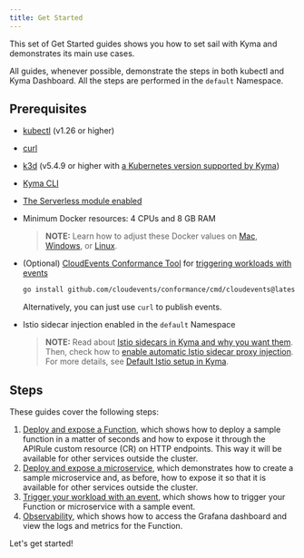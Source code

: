 ```yaml
---
title: Get Started
---
```


This set of Get Started guides shows you how to set sail with Kyma and demonstrates its main use cases.

All guides, whenever possible, demonstrate the steps in both kubectl and Kyma Dashboard.
All the steps are performed in the `default` Namespace.

## Prerequisites <!-- {docsify-ignore} -->

- [kubectl](https://kubernetes.io/docs/tasks/tools/install-kubectl/) (v1.26 or higher)
- [curl](https://github.com/curl/curl)
- [k3d](https://k3d.io) (v5.4.9 or higher with [a Kubernetes version supported by Kyma](../04-operation-guides/operations/02-install-kyma.md))
- [Kyma CLI](../04-operation-guides/operations/01-install-kyma-CLI.md)
- [The Serverless module enabled](08-install-uninstall-upgrade-kyma-module.md)
- Minimum Docker resources: 4 CPUs and 8 GB RAM 
  > **NOTE:** Learn how to adjust these Docker values on [Mac](https://docs.docker.com/desktop/settings/mac/#resources), [Windows](https://docs.docker.com/desktop/settings/windows/#resources), or [Linux](https://docs.docker.com/desktop/settings/linux/#resources).
- (Optional) [CloudEvents Conformance Tool](https://github.com/cloudevents/conformance) for [triggering workloads with events](./04-trigger-workload-with-event.md)
   ```bash
   go install github.com/cloudevents/conformance/cmd/cloudevents@latest
   ```
  
    Alternatively, you can just use `curl` to publish events.
- Istio sidecar injection enabled in the `default` Namespace
  >**NOTE:** Read about [Istio sidecars in Kyma and why you want them](https://kyma-project.io/#/istio/user/00-overview/00-30-overview-istio-sidecars). Then, check how to [enable automatic Istio sidecar proxy injection](https://kyma-project.io/#/istio/user/02-operation-guides/operations/02-20-enable-sidecar-injection). For more details, see [Default Istio setup in Kyma](https://kyma-project.io/#/istio/user/00-overview/00-40-overview-istio-setup).

## Steps <!-- {docsify-ignore} -->

These guides cover the following steps:

1. [Deploy and expose a Function](02-deploy-expose-function.md), which shows how to deploy a sample function in a matter of seconds and how to expose it through the APIRule custom resource (CR) on HTTP endpoints. This way it will be available for other services outside the cluster.
2. [Deploy and expose a microservice](03-deploy-expose-microservice.md), which demonstrates how to create a sample microservice and, as before, how to expose it so that it is available for other services outside the cluster.
3. [Trigger your workload with an event](04-trigger-workload-with-event.md), which shows how to trigger your Function or microservice with a sample event.
4. [Observability](05-observability.md), which shows how to access the Grafana dashboard and view the logs and metrics for the Function.

Let's get started!
